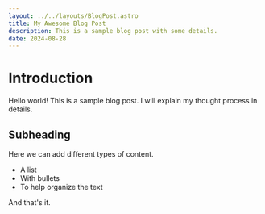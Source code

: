 ```yaml
---
layout: ../../layouts/BlogPost.astro
title: My Awesome Blog Post
description: This is a sample blog post with some details.
date: 2024-08-28
---
```


# Introduction

Hello world! This is a sample blog post. I will explain my thought process in details.

## Subheading

Here we can add different types of content.

- A list
- With bullets
- To help organize the text

And that's it.
